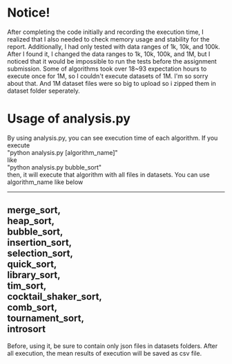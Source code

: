 # Notice!
After completing the code initially and recording the execution time, 
I realized that I also needed to check memory usage and stability for the report. 
Additionally, I had only tested with data ranges of 1k, 10k, and 100k. 
After I found it, I changed the data ranges to 1k, 10k, 100k, and 1M, 
but I noticed that it would be impossible to run the tests before the assignment submission. 
Some of algorithms took over 18~93 expectation hours to execute once for 1M, so I couldn't execute datasets of 1M.
I'm so sorry about that.
And 1M dataset files were so big to upload so i zipped them in dataset folder seperately.

# Usage of analysis.py
By using analysis.py, you can see execution time of each algorithm.
If you execute  
"python analysis.py [algorithm_name]"  
like  
"python analysis.py bubble_sort"  
then, it will execute that algorithm with all files in datasets. 
You can use algorithm_name like below  

--------------------
merge_sort,  
heap_sort,  
bubble_sort,  
insertion_sort,  
selection_sort,  
quick_sort,  
library_sort,  
tim_sort,  
cocktail_shaker_sort,  
comb_sort,  
tournament_sort,  
introsort  
---------------------

Before, using it, be sure to contain only json files in datasets folders. 
After all execution, the mean results of execution will be saved as csv file.
